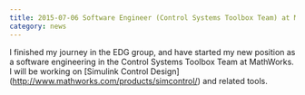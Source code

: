 ```yaml
---
title: 2015-07-06 Software Engineer (Control Systems Toolbox Team) at MathWorks.
category: news
---
```


I finished my journey in the EDG group, and have started my new position as a software engineering in the Control Systems Toolbox Team at MathWorks. I will be working on [Simulink Control Design] (http://www.mathworks.com/products/simcontrol/) and related tools.